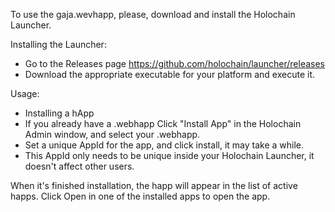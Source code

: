 To use the gaja.wevhapp, please, download and install the Holochain Launcher.

Installing the Launcher:

- Go to the Releases page https://github.com/holochain/launcher/releases
- Download the appropriate executable for your platform and execute it.

Usage:

- Installing a hApp
- If you already have a .webhapp Click "Install App" in the Holochain Admin window, and select your .webhapp.
- Set a unique AppId for the app, and click install, it may take a while.
- This AppId only needs to be unique inside your Holochain Launcher, it doesn't affect other users.

When it's finished installation, the happ will appear in the list of active happs.
Click Open in one of the installed apps to open the app.



































































